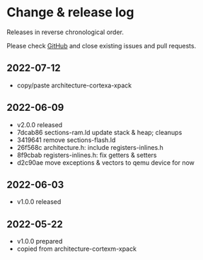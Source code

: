 # Change & release log

Releases in reverse chronological order.

Please check
[GitHub](https://github.com/micro-os-plus/architecture-aarch32-xpack/issues/)
and close existing issues and pull requests.

## 2022-07-12

* copy/paste architecture-cortexa-xpack

## 2022-06-09

* v2.0.0 released
* 7dcab86 sections-ram.ld update stack & heap; cleanups
* 3419641 remove sections-flash.ld
* 26f568c architecture.h: include registers-inlines.h
* 8f9cbab registers-inlines.h: fix getters & setters
* d2c90ae move exceptions & vectors to qemu device for now

## 2022-06-03

* v1.0.0 released

## 2022-05-22

* v1.0.0 prepared
* copied from architecture-cortexm-xpack
